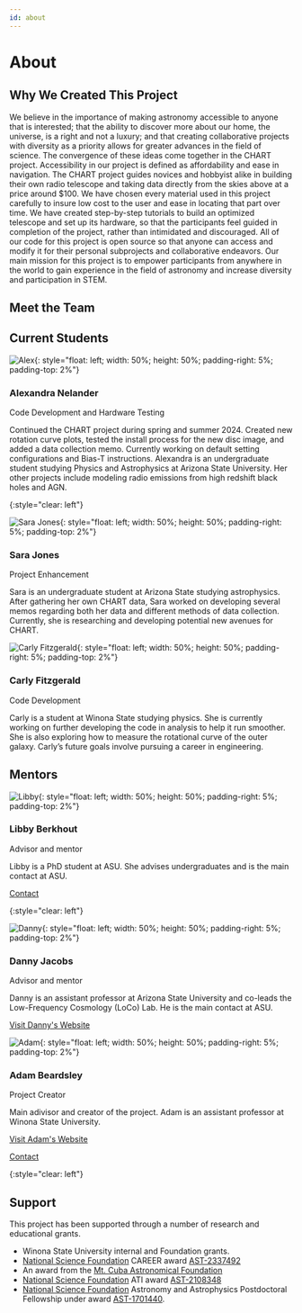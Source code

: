 ```yaml
---
id: about
---
```

About
===

Why We Created This Project
---------------------------

We believe in the importance of making astronomy accessible to anyone that is interested; that the ability to discover more about our home, the universe, is a right and not a luxury; and that creating collaborative projects with diversity as a priority allows for greater advances in the field of science. The convergence of these ideas come together in the CHART project. Accessibility in our project is defined as affordability and ease in navigation. The CHART project guides novices and hobbyist alike in building their own radio telescope and taking data directly from the skies above at a price around $100. We have chosen every material used in this project carefully to insure low cost to the user and ease in locating that part over time. We have created step-by-step tutorials to build an optimized telescope and set up its hardware, so that the participants feel guided in completion of the project, rather than intimidated and discouraged. All of our code for this project is open source so that anyone can access and modify it for their personal subprojects and collaborative endeavors. Our main mission for this project is to empower participants from anywhere in the world to gain experience in the field of astronomy and increase diversity and participation in STEM.

Meet the Team
---------------------------

## Current Students

![Alex](assets/AlexBioPic.JPG){: style="float: left; width: 50%; height: 50%; padding-right: 5%; padding-top: 2%"}
### Alexandra Nelander

Code Development and Hardware Testing

Continued the CHART project during spring and summer 2024. Created new rotation curve plots, tested the install process for the new disc image, and added a data collection memo. Currently working on default setting configurations and Bias-T instructions. Alexandra is an undergraduate student studying Physics and Astrophysics at Arizona State University. Her other projects include modeling radio emissions from high redshift black holes and AGN.

{:style="clear: left"}

![Sara Jones](assets/Sara.JPG){: style="float: left; width: 50%; height: 50%; padding-right: 5%; padding-top: 2%"}
### Sara Jones

Project Enhancement

Sara is an undergraduate student at Arizona State studying astrophysics. After gathering her own CHART data, Sara worked on developing several memos regarding both her data and different methods of data collection. Currently, she is researching and developing potential new avenues for CHART.

![Carly Fitzgerald](assets/carly.jpg){: style="float: left; width: 50%; height: 50%; padding-right: 5%; padding-top: 2%"}
### Carly Fitzgerald

Code Development

Carly is a student at Winona State studying physics. She is currently working on further developing the code in analysis to help it run smoother. She is also exploring how to measure the rotational curve of the outer galaxy. Carly’s future goals involve pursuing a career in engineering.

## Mentors

![Libby](assets/Libby.jpg){: style="float: left; width: 50%; height: 50%; padding-right: 5%; padding-top: 2%"}
### Libby Berkhout

Advisor and mentor

Libby is a PhD student at ASU. She advises undergraduates and is the main contact at ASU.

[Contact](mailto:lmberkhout@asu.edu)

{:style="clear: left"}

![Danny](assets/danny.jpg){: style="float: left; width: 50%; height: 50%; padding-right: 5%; padding-top: 2%"}
### Danny Jacobs

Advisor and mentor

Danny is an assistant professor at Arizona State University and co-leads the Low-Frequency Cosmology (LoCo) Lab. He is the main contact at ASU.

[Visit Danny's Website](https://danielcjacobs.com/)

![Adam](assets/adam.JPG){: style="float: left; width: 50%; height: 50%; padding-right: 5%; padding-top: 2%"}
### Adam Beardsley

Project Creator

Main adivisor and creator of the project. Adam is an assistant professor at Winona State University.

[Visit Adam's Website](http://adampbeardsley.github.io)

[Contact](mailto:adam.beardsley@winona.edu)

{:style="clear: left"}




## Support
This project has been supported through a number of research and educational grants.

- Winona State University internal and Foundation grants.
- [National Science Foundation](https://nsf.gov) CAREER award [AST-2337492](https://www.nsf.gov/awardsearch/showAward?AWD_ID=2337492)
- An award from the [Mt. Cuba Astronomical Foundation](https://mtcubaastrofnd.org/)
- [National Science Foundation](https://nsf.gov) ATI award [AST-2108348](https://www.nsf.gov/awardsearch/showAward?AWD_ID=2108348)
- [National Science Foundation](https://nsf.gov) Astronomy and Astrophysics Postdoctoral Fellowship under award [AST-1701440](https://www.nsf.gov/awardsearch/showAward?AWD_ID=1701440).
